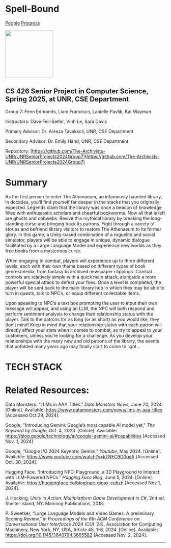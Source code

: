 # Spell-Bound





[People](/UNRSeniorProjects2024Group7/people) [Progress](/UNRSeniorProjects2024Group7/progress) 

<img src="/UNRSeniorProjects2024Group7/purple_squiggles.jpg" height="150">

## CS 426 Senior Project in Computer Science, Spring 2025, at UNR, CSE Department
Group 7: Fenn Edmonds, Liam Francisco, Lanielle Pavlik, Kat Wayman

Instructors: 		Dave Feil-Seifer, Vinh Le, Sara Davis

Primary Advisor: 	Dr. Alireza Tavakkoli, UNR, CSE Department

Secondary Advisor:	Dr. Emily Hand, UNR, CSE Department



Repository:  [https://github.com/The-Archivists-UNR/UNRSeniorProjects2024Group7](https://github.com/The-Archivists-UNR/UNRSeniorProjects2024Group7)

# Summary

As the first person to enter The Athenaeum, an infamously haunted library, in decades, you’ll find yourself far deeper in the stacks that you originally expected. Legends claim that the library was once a beacon of knowledge filled with enthusiastic scholars and cheerful bookworms. Now all that is left are ghosts and cobwebs. Revive this mythical library by breaking the long-standing curse and bringing back its patrons. Fight through a variety of stories and befriend library visitors to restore The Athenaeum to its former glory. In this game, a Unity-based combination of a roguelite and social simulator, players will be able to engage in unique, dynamic dialogue facilitated by a Large Language Model and experience new worlds as they free books from a mysterious curse. 

When engaging in combat, players will experience up to three different levels, each with their own theme based on different types of book genres/media, from fantasy to archived newspaper clippings. Combat controls are relatively simple with a quick main attack, alongside a more powerful special attack to defeat your foes. Once a level is completed, the player will be sent back to the main library hub in which they may be able to turn in quests, talk to NPC’s, or equip different collectable items. 

Upon speaking to NPC’s a text box prompting the user to input their own message will appear, and using an LLM, the NPC will both respond and perform sentiment analysis to change their relationship status with the player. Talk to the patrons for as long (or as short) as you would like, they don’t mind! Keep in mind that your relationship status with each patron will directly affect your stats when it comes to combat, so try to appeal to your customers, unless you’re looking for a challenge. As you develop your relationships with the many new and old patrons of the library, the events that unfolded many years ago may finally start to come to light…


# TECH STACK


# Related Resources:

Data Monsters. “LLMs in AAA Titles.” *Data Monsters News*, June 20, 2024. [Online]. Available: 
https://www.datamonsters.com/news/llms-in-aaa-titles [Accessed Oct 29, 2024].

Google, "Introducing Gemini: Google’s most capable AI model yet," *The Keyword by Google*, Oct. 4, 2023. [Online]. Available: https://blog.google/technology/ai/google-gemini-ai/#capabilities [Accessed Nov. 1, 2024]

Google, “Google I/O 2024 Keynote: Gemini,” *Youtube*, May 2024. [Online]. Available: https://www.youtube.com/watch?v=kTNFC9D0qeA [Accessed Oct. 30, 2024].

Hugging Face. “Introducing NPC-Playground, a 3D Playground to Interact with LLM-Powered NPCs.” *Hugging Face Blog*, June 5, 2024. [Online]. Available: https://huggingface.co/blog/npc-gigax-cubzh [Accessed Nov 1, 2024].

J. Hocking, *Unity in Action: Multiplatform Game Development in C#*, 2nd ed. Shelter Island, NY: Manning Publications, 2018.

P. Sweetser, “Large Language Models and Video Games: A preliminary Scoping Review,” in *Proceedings of the 6th ACM Conference on Conversational User Interfaces 2024 (CUI ’24)*, Association for Computing Machinery, New York, NY, USA, Article 45, 1–8, 2024. [Online]. Available: https://doi.org/10.1145/3640794.3665582 [Accessed Nov. 2, 2024].

----------------------------------------------------------------------------------------

